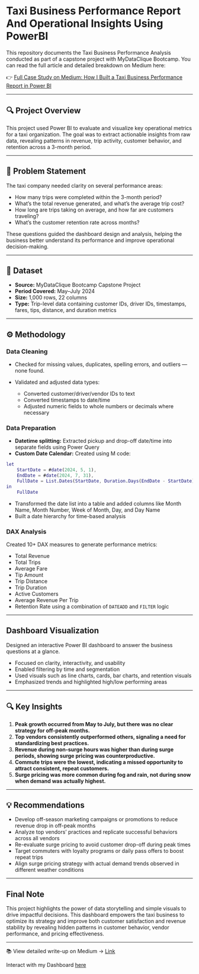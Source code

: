 # Taxi Business Performance Report And Operational Insights Using PowerBI
This repository documents the Taxi Business Performance Analysis conducted as part of a capstone project with MyDataClique Bootcamp. You can read the full article and detailed breakdown on Medium here:

👉 [Full Case Study on Medium: How I Built a Taxi Business Performance Report in Power BI](https://medium.com/@UjuEmmanuella/what-3-months-of-taxi-records-taught-me-about-business-intelligence-56e19c89fafa)

---

## 🔍 Project Overview

This project used Power BI to evaluate and visualize key operational metrics for a taxi organization. The goal was to extract actionable insights from raw data, revealing patterns in revenue, trip activity, customer behavior, and retention across a 3-month period.

---

## 🧩 Problem Statement

The taxi company needed clarity on several performance areas:

* How many trips were completed within the 3-month period?
* What’s the total revenue generated, and what’s the average trip cost?
* How long are trips taking on average, and how far are customers traveling?
* What’s the customer retention rate across months?

These questions guided the dashboard design and analysis, helping the business better understand its performance and improve operational decision-making.

---

## 📁 Dataset

* **Source:** MyDataClique Bootcamp Capstone Project
* **Period Covered:** May–July 2024
* **Size:** 1,000 rows, 22 columns
* **Type:** Trip-level data containing customer IDs, driver IDs, timestamps, fares, tips, distance, and duration metrics

---

## ⚙️ Methodology

###  Data Cleaning

* Checked for missing values, duplicates, spelling errors, and outliers — none found.
* Validated and adjusted data types:

  * Converted customer/driver/vendor IDs to text
  * Converted timestamps to date/time
  * Adjusted numeric fields to whole numbers or decimals where necessary

###  Data Preparation

* **Datetime splitting:** Extracted pickup and drop-off date/time into separate fields using Power Query
* **Custom Date Calendar:** Created using M code:

```m
let
    StartDate = #date(2024, 5, 1),
    EndDate = #date(2024, 7, 31),
    FullDate = List.Dates(StartDate, Duration.Days(EndDate - StartDate) + 1, #duration(1, 0, 0, 0))
in
    FullDate
```

* Transformed the date list into a table and added columns like Month Name, Month Number, Week of Month, Day, and Day Name
* Built a date hierarchy for time-based analysis

### DAX Analysis

Created 10+ DAX measures to generate performance metrics:

* Total Revenue
* Total Trips
* Average Fare
* Tip Amount
* Trip Distance
* Trip Duration
* Active Customers
* Average Revenue Per Trip
* Retention Rate using a combination of `DATEADD` and `FILTER` logic

---

## Dashboard Visualization

Designed an interactive Power BI dashboard to answer the business questions at a glance.

* Focused on clarity, interactivity, and usability
* Enabled filtering by time and segmentation
* Used visuals such as line charts, cards, bar charts, and retention visuals
* Emphasized trends and highlighted high/low performing areas

---

## 🔍 Key Insights

1. **Peak growth occurred from May to July, but there was no clear strategy for off-peak months.**
2. **Top vendors consistently outperformed others, signaling a need for standardizing best practices.**
3. **Revenue during non-surge hours was higher than during surge periods, showing surge pricing was counterproductive.**
4. **Commute trips were the lowest, indicating a missed opportunity to attract consistent, repeat customers.**
5. **Surge pricing was more common during fog and rain, not during snow when demand was actually highest.**

---

## 💡 Recommendations

* Develop off-season marketing campaigns or promotions to reduce revenue drop in off-peak months
* Analyze top vendors’ practices and replicate successful behaviors across all vendors
* Re-evaluate surge pricing to avoid customer drop-off during peak times
* Target commuters with loyalty programs or daily pass offers to boost repeat trips
* Align surge pricing strategy with actual demand trends observed in different weather conditions

---

##  Final Note

This project highlights the power of data storytelling and simple visuals to drive impactful decisions. This dashboard empowers the taxi business to optimize its strategy and improve both customer satisfaction and revenue stability by revealing hidden patterns in customer behavior, vendor performance, and pricing effectiveness.

---

📚 View detailed write-up on Medium → [Link](https://medium.com/@UjuEmmanuella/what-3-months-of-taxi-records-taught-me-about-business-intelligence-56e19c89fafa)

Interact with my Dashboard [here](https://app.powerbi.com/view?r=eyJrIjoiNzc5OTM1MjQtNDg4Ni00OGU0LTlmZWItMDhjMzM3NTRjOTU0IiwidCI6IjE0ODkzNGNiLWQyMDgtNGU1Ny1hNGNkLWE2YTY2YWIyMDgwMCJ9&embedImagePlaceholder=true&pageName=8fdf51b705422d29dea9)

